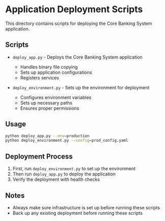 # Application Deployment Scripts

This directory contains scripts for deploying the Core Banking System application.

## Scripts

- `deploy_app.py` - Deploys the Core Banking System application
  - Handles binary file copying
  - Sets up application configurations
  - Registers services

- `deploy_environment.py` - Sets up the environment for deployment
  - Configures environment variables
  - Sets up necessary paths
  - Ensures proper permissions

## Usage

```bash
python deploy_app.py --env=production
python deploy_environment.py --config=prod_config.yaml
```

## Deployment Process

1. First, run `deploy_environment.py` to set up the environment
2. Then run `deploy_app.py` to deploy the application
3. Verify the deployment with health checks

## Notes

- Always make sure infrastructure is set up before running these scripts
- Back up any existing deployment before running these scripts

